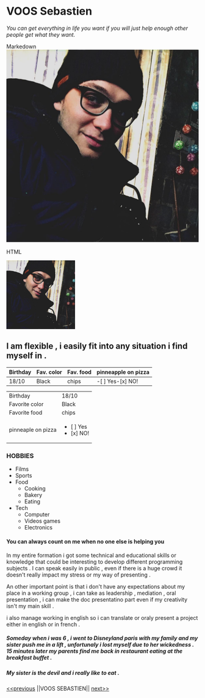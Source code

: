 #  VOOS Sebastien 
*You can get everything in life you want if you will just help enough other people get what they want.*

Markedown
![MOI ;)](12140062_10204994154402098_6147677458600442170_o.jpg )

HTML

<img src="12140062_10204994154402098_6147677458600442170_o.jpg" alt="moi" width="180">

## I am flexible , i easily fit into any situation i find myself in .


Birthday   |Fav. color   |Fav. food   |pinneapple on pizza| 
|---|---|---|---|
|18/10   |Black   |chips   |-[ ] Yes-[x] NO!|

|   |   |
|---|---|
|Birthday|18/10|
|Favorite color|Black|
|Favorite food|chips|
|pinneaple on pizza|<ul><li>[ ] Yes</li><li>[x] NO!</li></ul>|

### HOBBIES
* Films
* Sports
* Food
    * Cooking
    * Bakery
    * Eating
* Tech
    * Computer
    * Videos games
    * Electronics


#### You can always count on me when no one else is helping you

In my entire formation i got some technical and educational skills or knowledge that could be interesting to develop different programming subjects . 
 I can speak easily in public , even if there is a huge crowd it doesn't really impact my stress or  my way of presenting .

 An other important point is that i don't have any expectations about my place in a working group , i can take as leadership , mediation , oral presentation , i can make the doc presentatino part even if my creativity isn't my main skill . 

 i also manage working in english so i can translate or oraly present a project either in english or in french .

 ##### Someday when i was 6 , i went to Disneyland paris with my family and my sister push me in a lift , unfortunaly i lost myself due to her wickedness . 15 minutes later my parents find me back in restaurant eating at the breakfast buffet . 

##### My sister is the devil and i really like to eat . 

[<<previous](https://github.com/Kiks4000/markdown-challenge)
||VOOS SEBASTIEN||
[next>>](https://github.com/MelihAkar4020/markdown-challenge)







 
